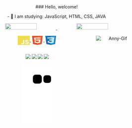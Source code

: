 <div align="center"> ### Hello, welcome!


<p> - 🌱 I am studying: JavaScript, HTML, CSS, JAVA </p>

<div>
  <a href="https://github.com/AnnylysMedeiros">
  <img height="55%" width="45%" src="https://github-readme-streak-stats.herokuapp.com/?user=AnnylysMedeiros&theme=midnight-purple"/>
<!--   <img height="180em" src="https://github-readme-stats.vercel.app/api?username=AnnylysMedeiros&show_icons=true&theme=radical&include_all_commits=true&count_private=true"/> -->
  <img height="55%" width="45%" src="https://github-readme-stats.vercel.app/api/top-langs/?username=AnnylysMedeiros&layout=compact&langs_count=7&theme=midnight-purple"/>
</div>
<div style="display: inline_block"><br>
  <img align="center" alt="Anny-Js" height="30" width="40" src="https://raw.githubusercontent.com/devicons/devicon/master/icons/javascript/javascript-plain.svg">
  <img align="center" alt="Anny-HTML" height="30" width="40" src="https://raw.githubusercontent.com/devicons/devicon/master/icons/html5/html5-original.svg">
  <img align="center" alt="Anny-CSS" height="30" width="40" src="https://raw.githubusercontent.com/devicons/devicon/master/icons/css3/css3-original.svg">
  <a href="https://picasion.com/"><img src="https://i.picasion.com/pic91/892c3bee6b9718ece1c9554b1e616018.gif" alt="Anny-Gif" align="right" width="125" height="125" border="0" /></a>
</div>
  
  ##
  
<div> 
    <a href="https://www.linkedin.com/in/annylysmedeiros/" target="_blank"><img src="https://img.shields.io/badge/-LinkedIn-%230077B5?style=for-the-badge&logo=linkedin&logoColor=white" target="_blank"></a> 
    <a href = "mailto:annylysmedeiros@hotmail.com"><img src="https://img.shields.io/badge/Microsoft_Outlook-0078D4?style=for-the-badge&logo=microsoft-outlook&logoColor=white" target="_blank"></a>
  <a href="https://www.instagram.com/annyconrado/" target="_blank"><img src="https://img.shields.io/badge/-Instagram-%23E4405F?style=for-the-badge&logo=instagram&logoColor=white" target="_blank"></a> 
  <a href="https://www.facebook.com/annylysmedeiros/" target="_blank"><img src="https://img.shields.io/badge/Facebook-1877F2?style=for-the-badge&logo=facebook&logoColor=white" target="_blank"></a>  
  </div>
  
   ![Snake animation](https://github.com/annylysmedeiros/annylysmedeiros/blob/output/github-contribution-grid-snake.svg)
  </div>
